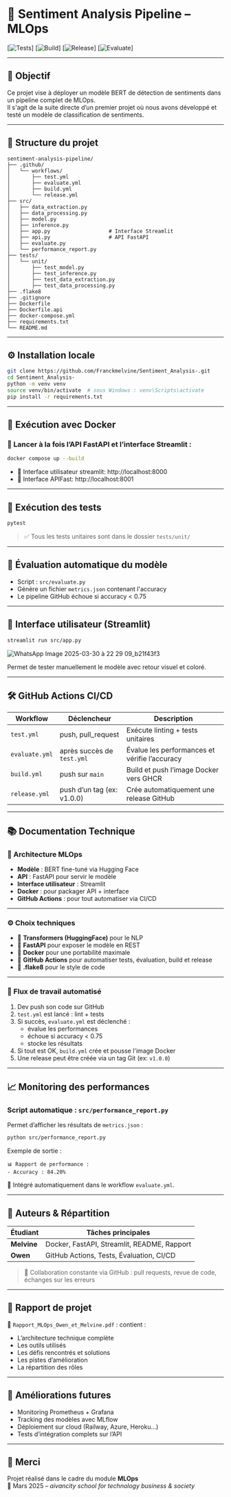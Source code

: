 # 💬 Sentiment Analysis Pipeline – MLOps 

[![Tests](https://github.com/Franckmelvine/Sentiment_Analysis-/actions/workflows/test.yml/badge.svg)]
[![Build](https://github.com/Franckmelvine/Sentiment_Analysis-/actions/workflows/build.yml/badge.svg)]
[![Release](https://github.com/Franckmelvine/Sentiment_Analysis-/actions/workflows/release.yml/badge.svg)]
[![Evaluate](https://github.com/Franckmelvine/Sentiment_Analysis-/actions/workflows/evaluate.yml/badge.svg)]     

---

## 🎯 Objectif

Ce projet vise à déployer un modèle BERT de détection de sentiments dans un pipeline complet de MLOps.  
Il s'agit de la suite directe d’un premier projet où nous avons développé et testé un modèle de classification de sentiments.

---

## 🧱 Structure du projet

```
sentiment-analysis-pipeline/
├── .github/
│   └── workflows/
│       ├── test.yml
│       ├── evaluate.yml
│       ├── build.yml
│       └── release.yml
├── src/
│   ├── data_extraction.py
│   ├── data_processing.py
│   ├── model.py
│   ├── inference.py
│   ├── app.py                   # Interface Streamlit
│   ├── api.py                   # API FastAPI
│   ├── evaluate.py
│   └── performance_report.py
├── tests/
│   └── unit/
│       ├── test_model.py
│       ├── test_inference.py
│       ├── test_data_extraction.py
│       ├── test_data_processing.py
├── .flake8
├── .gitignore
├── Dockerfile
├── Dockerfile.api
├── docker-compose.yml
├── requirements.txt
└── README.md
```

---

## ⚙️ Installation locale

```bash
git clone https://github.com/Franckmelvine/Sentiment_Analysis-.git
cd Sentiment_Analysis-
python -m venv venv
source venv/bin/activate  # sous Windows : venv\Scripts\activate
pip install -r requirements.txt
```

---

## 🐳 Exécution avec Docker

### 🔧 Lancer à la fois l’API FastAPI et l’interface Streamlit :

```bash
docker compose up --build
```

- 📍 Interface utilisateur streamlit: http://localhost:8000
- 📍 Interface APIFast: http://localhost:8001  
---

## 🧪 Exécution des tests

```bash
pytest
```

> ✅ Tous les tests unitaires sont dans le dossier `tests/unit/`

---

## 🧬 Évaluation automatique du modèle

- Script : `src/evaluate.py`
- Génère un fichier `metrics.json` contenant l'accuracy
- Le pipeline GitHub échoue si accuracy < 0.75

---

## 🎨 Interface utilisateur (Streamlit)

```bash
streamlit run src/app.py
```
![WhatsApp Image 2025-03-30 à 22 29 09_b21f43f3](https://github.com/user-attachments/assets/bcdbec20-b13f-4b24-a4f5-1a22adecb329)


Permet de tester manuellement le modèle avec retour visuel et coloré.

---

## 🛠️ GitHub Actions CI/CD

| Workflow        | Déclencheur                  | Description                                      |
|----------------|------------------------------|--------------------------------------------------|
| `test.yml`     | push, pull_request           | Exécute linting + tests unitaires               |
| `evaluate.yml` | après succès de `test.yml`   | Évalue les performances et vérifie l’accuracy   |
| `build.yml`    | push sur `main`              | Build et push l’image Docker vers GHCR          |
| `release.yml`  | push d’un tag (ex: v1.0.0)   | Crée automatiquement une release GitHub         |

---

## 📚 Documentation Technique

### 🧠 Architecture MLOps

- **Modèle** : BERT fine-tuné via Hugging Face
- **API** : FastAPI pour servir le modèle
- **Interface utilisateur** : Streamlit
- **Docker** : pour packager API + interface
- **GitHub Actions** : pour tout automatiser via CI/CD

---

### ⚙️ Choix techniques

- 🔹 **Transformers (HuggingFace)** pour le NLP
- 🔹 **FastAPI** pour exposer le modèle en REST
- 🔹 **Docker** pour une portabilité maximale
- 🔹 **GitHub Actions** pour automatiser tests, évaluation, build et release
- 🔹 **.flake8** pour le style de code

---

### 🔄 Flux de travail automatisé

1. Dev push son code sur GitHub
2. `test.yml` est lancé : lint + tests
3. Si succès, `evaluate.yml` est déclenché :
   - évalue les performances
   - échoue si accuracy < 0.75
   - stocke les résultats
4. Si tout est OK, `build.yml` crée et pousse l'image Docker
5. Une release peut être créée via un tag Git (ex: `v1.0.0`)

---

## 📈 Monitoring des performances

### Script automatique : `src/performance_report.py`

Permet d’afficher les résultats de `metrics.json` :

```bash
python src/performance_report.py
```

Exemple de sortie :
```
📊 Rapport de performance :
- Accuracy : 84.20%
```

🔁 Intégré automatiquement dans le workflow `evaluate.yml`.

---

## 👥 Auteurs & Répartition

| Étudiant      | Tâches principales                          |
|---------------|---------------------------------------------|
| **Melvine**   | Docker, FastAPI, Streamlit, README, Rapport |
| **Owen**      | GitHub Actions, Tests, Évaluation, CI/CD    |

> 🔄 Collaboration constante via GitHub : pull requests, revue de code, échanges sur les erreurs

---

## 📄 Rapport de projet

📁 `Rapport_MLOps_Owen_et_Melvine.pdf` : contient :
- L’architecture technique complète
- Les outils utilisés
- Les défis rencontrés et solutions
- Les pistes d’amélioration
- La répartition des rôles

---

## 🔮 Améliorations futures

- Monitoring Prometheus + Grafana
- Tracking des modèles avec MLflow
- Déploiement sur cloud (Railway, Azure, Heroku…)
- Tests d’intégration complets sur l’API

---

## 🏁 Merci

Projet réalisé dans le cadre du module **MLOps**  
📆 Mars 2025 – *aivancity school for technology business & society*
